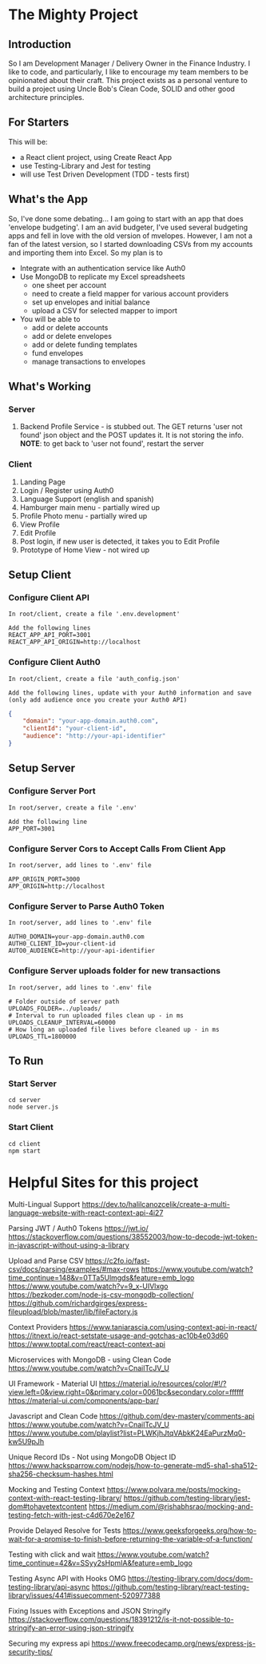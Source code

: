 # The Mighty Project
## Introduction
So I am Development Manager / Delivery Owner in the Finance Industry.  I like to code, and particularly, I like to encourage my team members to be opinionated about their craft. This project exists as a personal venture to build a project using Uncle Bob's Clean Code, SOLID and other good architecture principles.
## For Starters
This will be:
- a React client project, using Create React App
- use Testing-Library and Jest for testing
- will use Test Driven Development (TDD - tests first)

## What's the App
So, I've done some debating... I am going to start with an app that does 'envelope budgeting'.  I am an avid budgeter, I've used several budgeting apps and fell in love with the old version of mvelopes. However, I am not a fan of the latest version, so I started downloading CSVs from my accounts and importing them into Excel.  So my plan is to
* Integrate with an authentication service like Auth0
* Use MongoDB to replicate my Excel spreadsheets
    * one sheet per account
    * need to create a field mapper for various account providers
    * set up envelopes and initial balance
    * upload a CSV for selected mapper to import
* You will be able to
    * add or delete accounts
    * add or delete envelopes
    * add or delete funding templates
    * fund envelopes
    * manage transactions to envelopes

## What's Working
### Server
1. Backend Profile Service - is stubbed out. The GET returns 'user not found' json object and the POST updates it.  It is not storing the info.  **NOTE**: to get back to 'user not found', restart the server

### Client
1. Landing Page
1. Login / Register using Auth0
1. Language Support (english and spanish)
1. Hamburger main menu - partially wired up
1. Profile Photo menu - partially wired up
1. View Profile
1. Edit Profile
1. Post login, if new user is detected, it takes you to Edit Profile
1. Prototype of Home View - not wired up

## Setup Client
### Configure Client API
    In root/client, create a file '.env.development'

    Add the following lines
    REACT_APP_API_PORT=3001
    REACT_APP_API_ORIGIN=http://localhost

### Configure Client Auth0 
    In root/client, create a file 'auth_config.json'

    Add the following lines, update with your Auth0 information and save (only add audience once you create your Auth0 API)
```json
{
    "domain": "your-app-domain.auth0.com",
    "clientId": "your-client-id",
    "audience": "http://your-api-identifier"
}
```

## Setup Server
### Configure Server Port
    In root/server, create a file '.env'

    Add the following line
    APP_PORT=3001

### Configure Server Cors to Accept Calls From Client App
    In root/server, add lines to '.env' file

    APP_ORIGIN_PORT=3000
    APP_ORIGIN=http://localhost

### Configure Server to Parse Auth0 Token
    In root/server, add lines to '.env' file

    AUTH0_DOMAIN=your-app-domain.auth0.com
    AUTH0_CLIENT_ID=your-client-id
    AUTO0_AUDIENCE=http://your-api-identifier

### Configure Server uploads folder for new transactions
    In root/server, add lines to '.env' file

    # Folder outside of server path
    UPLOADS_FOLDER=../uploads/
    # Interval to run uploaded files clean up - in ms
    UPLOADS_CLEANUP_INTERVAL=60000 
    # How long an uploaded file lives before cleaned up - in ms
    UPLOADS_TTL=1800000

## To Run
### Start Server
    cd server
    node server.js

### Start Client
    cd client
    npm start

# Helpful Sites for this project

Multi-Lingual Support
https://dev.to/halilcanozcelik/create-a-multi-language-website-with-react-context-api-4i27

Parsing JWT / Auth0 Tokens
https://jwt.io/
https://stackoverflow.com/questions/38552003/how-to-decode-jwt-token-in-javascript-without-using-a-library 

Upload and Parse CSV
https://c2fo.io/fast-csv/docs/parsing/examples/#max-rows 
https://www.youtube.com/watch?time_continue=148&v=0TTa5Ulmgds&feature=emb_logo
https://www.youtube.com/watch?v=9_x-UIVlxgo
https://bezkoder.com/node-js-csv-mongodb-collection/ 
https://github.com/richardgirges/express-fileupload/blob/master/lib/fileFactory.js

Context Providers
https://www.taniarascia.com/using-context-api-in-react/
https://itnext.io/react-setstate-usage-and-gotchas-ac10b4e03d60
https://www.toptal.com/react/react-context-api

Microservices with MongoDB - using Clean Code
https://www.youtube.com/watch?v=CnailTcJV_U 

UI Framework - Material UI
https://material.io/resources/color/#!/?view.left=0&view.right=0&primary.color=0061bc&secondary.color=ffffff
https://material-ui.com/components/app-bar/

Javascript and Clean Code
https://github.com/dev-mastery/comments-api 
https://www.youtube.com/watch?v=CnailTcJV_U
https://www.youtube.com/playlist?list=PLWKjhJtqVAbkK24EaPurzMq0-kw5U9pJh 

Unique Record IDs - Not using MongoDB Object ID
https://www.hacksparrow.com/nodejs/how-to-generate-md5-sha1-sha512-sha256-checksum-hashes.html

Mocking and Testing Context
https://www.polvara.me/posts/mocking-context-with-react-testing-library/
https://github.com/testing-library/jest-dom#tohavetextcontent 
https://medium.com/@rishabhsrao/mocking-and-testing-fetch-with-jest-c4d670e2e167

Provide Delayed Resolve for Tests
https://www.geeksforgeeks.org/how-to-wait-for-a-promise-to-finish-before-returning-the-variable-of-a-function/

Testing with click and wait
https://www.youtube.com/watch?time_continue=42&v=SSyy2sHpmIA&feature=emb_logo

Testing Async API with Hooks OMG
https://testing-library.com/docs/dom-testing-library/api-async
https://github.com/testing-library/react-testing-library/issues/441#issuecomment-520977388 

Fixing Issues with Exceptions and JSON Stringify
https://stackoverflow.com/questions/18391212/is-it-not-possible-to-stringify-an-error-using-json-stringify

Securing my express api
https://www.freecodecamp.org/news/express-js-security-tips/
